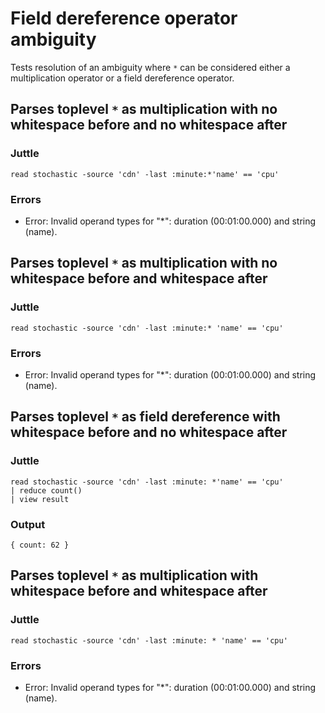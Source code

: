 Field dereference operator ambiguity
====================================

Tests resolution of an ambiguity where `*` can be considered either a
multiplication operator or a field dereference operator.

Parses toplevel `*` as multiplication with no whitespace before and no whitespace after
---------------------------------------------------------------------------------------

### Juttle

    read stochastic -source 'cdn' -last :minute:*'name' == 'cpu'

### Errors

  * Error: Invalid operand types for "*": duration (00:01:00.000) and string (name).

Parses toplevel `*` as multiplication with no whitespace before and whitespace after
------------------------------------------------------------------------------------

### Juttle

    read stochastic -source 'cdn' -last :minute:* 'name' == 'cpu'

### Errors

  * Error: Invalid operand types for "*": duration (00:01:00.000) and string (name).

Parses toplevel `*` as field dereference with whitespace before and no whitespace after
---------------------------------------------------------------------------------------

### Juttle

    read stochastic -source 'cdn' -last :minute: *'name' == 'cpu'
    | reduce count()
    | view result

### Output

    { count: 62 }

Parses toplevel `*` as multiplication with whitespace before and whitespace after
---------------------------------------------------------------------------------

### Juttle

    read stochastic -source 'cdn' -last :minute: * 'name' == 'cpu'

### Errors

  * Error: Invalid operand types for "*": duration (00:01:00.000) and string (name).
